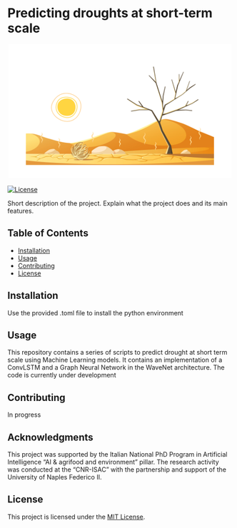# Predicting droughts at short-term scale

<div align="center">
    <img src=drought_logo.jpg alt="Project Logo" width="500" height="300">
</div>

[![License](https://img.shields.io/badge/License-MIT-blue.svg)](https://opensource.org/licenses/MIT)

Short description of the project. Explain what the project does and its main features.

## Table of Contents
- [Installation](#installation)
- [Usage](#usage)
- [Contributing](#contributing)
- [License](#license)

## Installation

Use the provided .toml file to install the python environment

## Usage

This repository contains a series of scripts to predict drought at short term scale using Machine Learning models. It contains an implementation of a ConvLSTM and a Graph Neural Network in the WaveNet architecture. The code is currently under development

## Contributing

In progress

## Acknowledgments

This project was supported by the Italian National PhD Program in Artificial Intelligence “AI & agrifood and environment” pillar. The research activity was conducted at the “CNR-ISAC” with the partnership and support of the University of Naples Federico II.

## License

This project is licensed under the [MIT License](LICENSE).